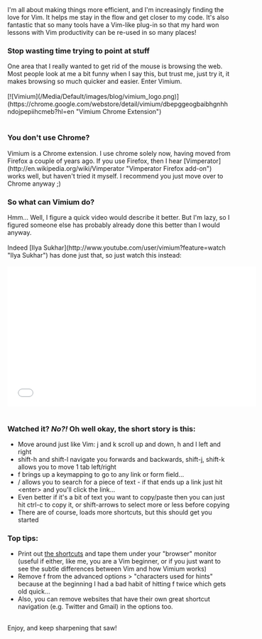 ﻿<div>I'm all about making things more efficient, and I'm increasingly finding the love for Vim. It helps me stay in the flow and get closer to my code. It's also fantastic that so many tools have a Vim-like plug-in so that my hard won lessons with Vim productivity can be re-used in so many places!</div>

### Stop wasting time trying to point at stuff

<div>One area that I really wanted to get rid of the mouse is browsing the web. Most people look at me a bit funny when I say this, but trust me, just try it, it makes browsing so much quicker and easier. Enter Vimium.</div>
<div>&nbsp;</div>
<div>[![Vimium](/Media/Default/images/blog/vimium_logo.png)](https://chrome.google.com/webstore/detail/vimium/dbepggeogbaibhgnhhndojpepiihcmeb?hl=en "Vimium Chrome Extension")</div>
<div>&nbsp;</div>

### You don't use Chrome?

<div>Vimium is a Chrome extension. I use chrome solely now, having moved from Firefox a couple of years ago. If you use Firefox, then I hear [Vimperator](http://en.wikipedia.org/wiki/Vimperator "Vimperator Firefox add-on") works well, but haven't tried it myself. I recommend you just move over to Chrome anyway ;)</div>

### So what can Vimium do?

<div>Hmm... Well, I figure a quick video would describe it better. But I'm lazy, so I figured someone else has probably already done this better than I would anyway.</div>
<div>&nbsp;</div>
<div>Indeed [Ilya Sukhar](http://www.youtube.com/user/vimium?feature=watch "Ilya Sukhar") has done just that, so just watch this instead:</div>
<div>&nbsp;</div>
<div><iframe width="560" height="315" src="//www.youtube.com/embed/OUl2mJnjwbY" frameborder="0"></iframe></div>
<div>&nbsp;</div>

### Watched it? _No?!_ Oh well okay, the short story is this:

<div>

*   Move around just like Vim: j and k scroll up and down, h and l left and right
*   shift-h and shift-l navigate you forwards and backwards, shift-j, shift-k allows you to move 1 tab left/right
*   f brings up a keymapping to go to any link or form field...
*   / allows you to search for a piece of text - if that ends up a link just hit &lt;enter&gt; and you'll click the link...
*   Even better if it's a bit of text you want to copy/paste then you can just hit ctrl-c to copy it, or shift-arrows to select more or less before copying
*   There are of course, loads more shortcuts, but this should get you started
</div>

### Top tips:

<div>

*   Print out [the shortcuts](https://github.com/philc/vimium/blob/master/README.md "vimium readme") and tape them under your "browser" monitor (useful if either, like me, you are a Vim beginner, or if you just want to see the subtle differences between Vim and how Vimium works)
*   Remove f from the advanced options &gt; "characters used for hints" because at the beginning I had a bad habit of hitting f twice which gets old quick...
*   Also, you can remove websites that have their own great shortcut navigation (e.g. Twitter and Gmail) in the options too.
</div>
<div>&nbsp;</div>
<div>Enjoy, and keep sharpening that saw!</div>
